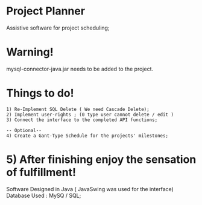 # Project Planner
Assistive software for project scheduling;
 
# Warning!
mysql-connector-java.jar needs to be added to the project.

# Things to do!
	
	1) Re-Implement SQL Delete ( We need Cascade Delete);
	2) Implement user-rights ; (0 type user cannot delete / edit )
	3) Connect the interface to the completed API functions;

	-- Optional--
	4) Create a Gant-Type Schedule for the projects' milestones;


#	5) After finishing enjoy the sensation of fulfillment!

 Software Designed in Java ( JavaSwing was used for the interface)
 Database Used : MySQ / SQL;
 
